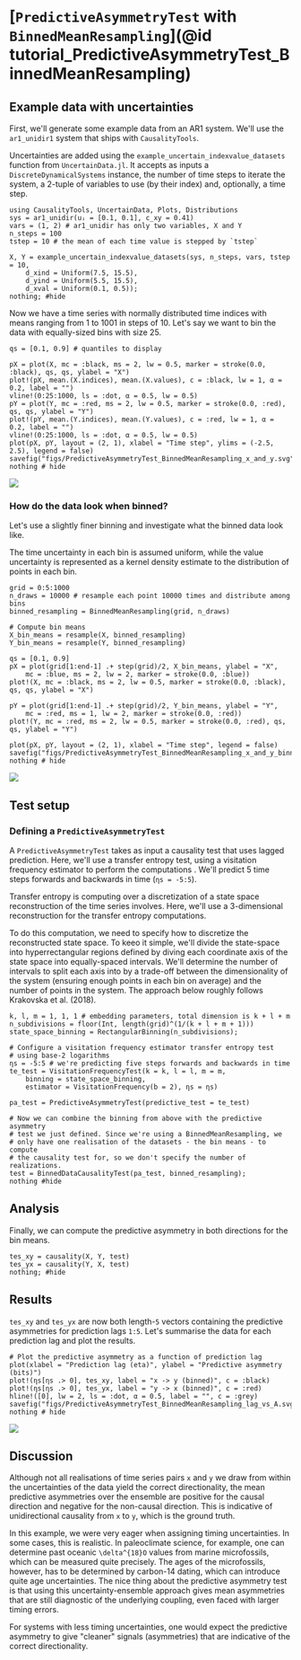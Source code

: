 # [`PredictiveAsymmetryTest` with `BinnedMeanResampling`](@id tutorial_PredictiveAsymmetryTest_BinnedMeanResampling)

## Example data with uncertainties

First, we'll generate some example data from an AR1 system. We'll use the
`ar1_unidir1` system that ships with `CausalityTools`. 

Uncertainties are 
added using the `example_uncertain_indexvalue_datasets` function from 
`UncertainData.jl`. It accepts as inputs a `DiscreteDynamicalSystems` instance,
the number of time steps to iterate the system, a 2-tuple of variables 
to use (by their index) and, optionally, a time step. 

```@example PredictiveAsymmetryTest_BinnedMeanResampling
using CausalityTools, UncertainData, Plots, Distributions
sys = ar1_unidir(uᵢ = [0.1, 0.1], c_xy = 0.41)
vars = (1, 2) # ar1_unidir has only two variables, X and Y
n_steps = 100
tstep = 10 # the mean of each time value is stepped by `tstep`

X, Y = example_uncertain_indexvalue_datasets(sys, n_steps, vars, tstep = 10, 
    d_xind = Uniform(7.5, 15.5), 
    d_yind = Uniform(5.5, 15.5), 
    d_xval = Uniform(0.1, 0.5));
nothing; #hide
```

Now we have a time series with normally distributed time indices with means 
ranging from 1 to 1001 in steps of 10. Let's say we want to bin the data 
with equally-sized bins with size 25.

```@example PredictiveAsymmetryTest_BinnedMeanResampling
qs = [0.1, 0.9] # quantiles to display

pX = plot(X, mc = :black, ms = 2, lw = 0.5, marker = stroke(0.0, :black), qs, qs, ylabel = "X")
plot!(pX, mean.(X.indices), mean.(X.values), c = :black, lw = 1, α = 0.2, label = "")
vline!(0:25:1000, ls = :dot, α = 0.5, lw = 0.5)
pY = plot(Y, mc = :red, ms = 2, lw = 0.5, marker = stroke(0.0, :red), qs, qs, ylabel = "Y")
plot!(pY, mean.(Y.indices), mean.(Y.values), c = :red, lw = 1, α = 0.2, label = "")
vline!(0:25:1000, ls = :dot, α = 0.5, lw = 0.5)
plot(pX, pY, layout = (2, 1), xlabel = "Time step", ylims = (-2.5, 2.5), legend = false)
savefig("figs/PredictiveAsymmetryTest_BinnedMeanResampling_x_and_y.svg"); nothing # hide
```

![](figs/PredictiveAsymmetryTest_BinnedMeanResampling_x_and_y.svg)

### How do the data look when binned?

Let's use a slightly finer binning and investigate what the binned data look like.

The time uncertainty in each bin is assumed uniform, while the value uncertainty 
is represented as a kernel density estimate to the distribution of points in each bin.

```@example PredictiveAsymmetryTest_BinnedMeanResampling
grid = 0:5:1000
n_draws = 10000 # resample each point 10000 times and distribute among bins
binned_resampling = BinnedMeanResampling(grid, n_draws)

# Compute bin means
X_bin_means = resample(X, binned_resampling)
Y_bin_means = resample(Y, binned_resampling)

qs = [0.1, 0.9]
pX = plot(grid[1:end-1] .+ step(grid)/2, X_bin_means, ylabel = "X",
    mc = :blue, ms = 2, lw = 2, marker = stroke(0.0, :blue))
plot!(X, mc = :black, ms = 2, lw = 0.5, marker = stroke(0.0, :black), qs, qs, ylabel = "X")

pY = plot(grid[1:end-1] .+ step(grid)/2, Y_bin_means, ylabel = "Y",
    mc = :red, ms = 1, lw = 2, marker = stroke(0.0, :red))
plot!(Y, mc = :red, ms = 2, lw = 0.5, marker = stroke(0.0, :red), qs, qs, ylabel = "Y")

plot(pX, pY, layout = (2, 1), xlabel = "Time step", legend = false)
savefig("figs/PredictiveAsymmetryTest_BinnedMeanResampling_x_and_y_binned.svg"); nothing # hide
```

![](figs/PredictiveAsymmetryTest_BinnedMeanResampling_x_and_y_binned.svg)

## Test setup

### Defining a `PredictiveAsymmetryTest`

A `PredictiveAsymmetryTest` takes as input a causality test that uses lagged 
prediction. Here, we'll use a transfer entropy test, using a visitation 
frequency estimator to perform the computations . We'll predict 5 time steps 
forwards and backwards in time (`ηs = -5:5`).

Transfer entropy is computing over a discretization of a state space 
reconstruction of the time series involves. Here, we'll use a 
3-dimensional reconstruction for the transfer entropy computations.

To do this computation, we need to specify how to discretize the reconstructed 
state space. To keeo it simple, we'll divide the state-space into hyperrectangular 
regions defined by diving each coordinate axis of the state space into equally-spaced 
intervals. We'll determine the number of intervals to split each axis into by a 
trade-off between the dimensionality of the system (ensuring enough points in each bin
on average) and the number of points in the system. The approach below 
roughly follows Krakovska et al. (2018).

```@example PredictiveAsymmetryTest_BinnedMeanResampling
k, l, m = 1, 1, 1 # embedding parameters, total dimension is k + l + m
n_subdivisions = floor(Int, length(grid)^(1/(k + l + m + 1)))
state_space_binning = RectangularBinning(n_subdivisions);

# Configure a visitation frequency estimator transfer entropy test
# using base-2 logarithms
ηs = -5:5 # we're predicting five steps forwards and backwards in time
te_test = VisitationFrequencyTest(k = k, l = l, m = m,
    binning = state_space_binning,
    estimator = VisitationFrequency(b = 2), ηs = ηs)

pa_test = PredictiveAsymmetryTest(predictive_test = te_test)

# Now we can combine the binning from above with the predictive asymmetry 
# test we just defined. Since we're using a BinnedMeanResampling, we
# only have one realisation of the datasets - the bin means - to compute 
# the causality test for, so we don't specify the number of realizations.
test = BinnedDataCausalityTest(pa_test, binned_resampling);
nothing #hide
```

## Analysis

Finally, we can compute the predictive asymmetry in both directions for the bin means.

```@example PredictiveAsymmetryTest_BinnedMeanResampling
tes_xy = causality(X, Y, test)
tes_yx = causality(Y, X, test)
nothing; #hide
```

## Results

`tes_xy` and `tes_yx` are now both length-`5` vectors containing the predictive asymmetries for prediction lags `1:5`. Let's summarise the data for each prediction lag and plot the results.

```@example PredictiveAsymmetryTest_BinnedMeanResampling
# Plot the predictive asymmetry as a function of prediction lag
plot(xlabel = "Prediction lag (eta)", ylabel = "Predictive asymmetry (bits)")
plot!(ηs[ηs .> 0], tes_xy, label = "x -> y (binned)", c = :black)
plot!(ηs[ηs .> 0], tes_yx, label = "y -> x (binned)", c = :red)
hline!([0], lw = 2, ls = :dot, α = 0.5, label = "", c = :grey)
savefig("figs/PredictiveAsymmetryTest_BinnedMeanResampling_lag_vs_A.svg"); nothing # hide
```

![](figs/PredictiveAsymmetryTest_BinnedMeanResampling_lag_vs_A.svg)

## Discussion

Although not all realisations of time series pairs `x` and `y` we draw from within the 
uncertainties of the data yield the correct directionality, the mean predictive 
asymmetries over the ensemble are positive for the causal direction and negative 
for the non-causal direction. This is indicative of unidirectional causality from 
`x` to `y`, which is the ground truth.

In this example, we were very eager when assigning timing uncertainties. In some cases,
this is realistic. In paleoclimate science, for example, one can determine past 
oceanic ``\delta^{18}O`` values from marine microfossils, which can be measured quite 
precisely.  The ages of the microfossils, however, has to be determined by carbon-14 dating,
which can introduce quite age uncertainties. The nice thing about the predictive asymmetry
test is that using this uncertainty-ensemble approach gives mean asymmetries that are 
still diagnostic of the underlying coupling, even faced with larger timing errors. 

For systems with less timing uncertainties, one would expect the predictive asymmetry 
to give "cleaner" signals (asymmetries) that are indicative of the correct directionality.